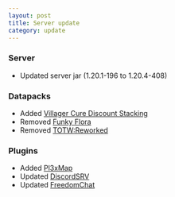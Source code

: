 ```yaml
---
layout: post
title: Server update
category: update
---
```


### Server
* Updated server jar (1.20.1-196 to 1.20.4-408)  

### Datapacks
* Added [Villager Cure Discount Stacking](https://modrinth.com/datapack/villager-cure-discount-stacking)  
* Removed [Funky Flora](https://modrinth.com/datapack/funky-flora)
* Removed [TOTW:Reworked](https://modrinth.com/datapack/towers-of-the-wild-reworked)  

### Plugins
* Added [Pl3xMap](https://modrinth.com/plugin/pl3xmap)  
* Updated [DiscordSRV](https://modrinth.com/plugin/discordsrv)  
* Updated [FreedomChat](https://modrinth.com/plugin/freedomchat)  

